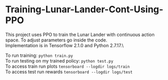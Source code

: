 # Training-Lunar-Lander-Cont-Using-PPO
This project uses PPO to train the Lunar Lander with continuous action space. To adjust parameters go inside the code.\
Implementation is in Tensorflow 2.1.0 and Python 2.7.17.\

To run training: ```python train.py```\
To run testing on my trained policy: ```python test.py```\
To access train run plots ```tensorboard --logdir logs/train```\
To access test run rewards ```tensorboard --logdir logs/test```

